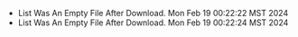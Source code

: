 *  List Was An Empty File After Download. Mon Feb 19 00:22:22 MST 2024
*  List Was An Empty File After Download. Mon Feb 19 00:22:24 MST 2024
